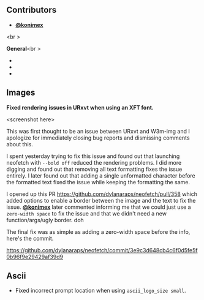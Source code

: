## Contributors

- **[@konimex](https://github.com/konimex)**

<br \>

**General**<br \>

-
-
-

## Images

**Fixed rendering issues in URxvt when using an XFT font.**

\<screenshot here\>

This was first thought to be an issue between URxvt and W3m-img and I apologize for immediately closing bug reports and dismissing comments about this. 

I spent yesterday trying to fix this issue and found out that launching neofetch with `--bold off`
reduced the rendering problems. I did more digging and found out that removing all text formatting fixes the issue entirely. I later found out that adding a single unformatted character before the formatted text fixed the issue while keeping the formatting the same.

I opened up this PR https://github.com/dylanaraps/neofetch/pull/358 which added options to enable a border between the image and the text to fix the issue. **[@konimex](https://github.com/konimex)** later commented informing me that we could just use a `zero-width space` to fix the issue and that we didn't need a new function/args/ugly border. doh

The final fix was as simple as adding a zero-width space before the info, here's the commit.

https://github.com/dylanaraps/neofetch/commit/3e9c3d648cb4c6f0d5fe5f0b96f9e29429af39d9

## Ascii

- Fixed incorrect prompt location when using `ascii_logo_size small`.
